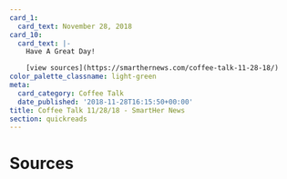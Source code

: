 ```yaml
---
card_1:
  card_text: November 28, 2018
card_10:
  card_text: |-
    Have A Great Day!

    [view sources](https://smarthernews.com/coffee-talk-11-28-18/)
color_palette_classname: light-green
meta:
  card_category: Coffee Talk
  date_published: '2018-11-28T16:15:50+00:00'
title: Coffee Talk 11/28/18 - SmartHer News
section: quickreads
---
```

Sources
=======